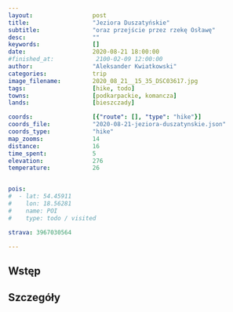 ```yaml
---
layout:                 post
title:                  "Jeziora Duszatyńskie"
subtitle:               "oraz przejście przez rzekę Osławę"
desc:                   ""
keywords:               []
date:                   2020-08-21 18:00:00
#finished_at:            2100-02-09 12:00:00
author:                 "Aleksander Kwiatkowski"
categories:             trip
image_filename:         2020_08_21__15_35_DSC03617.jpg
tags:                   [hike, todo]
towns:                  [podkarpackie, komancza]
lands:                  [bieszczady]

coords:                 [{"route": [], "type": "hike"}]
coords_file:            "2020-08-21-jeziora-duszatynskie.json"
coords_type:            "hike"
map_zooms:              14
distance:               16
time_spent:             5
elevation:              276
temperature:            26


pois:
#  - lat: 54.45911
#    lon: 18.56281
#    name: POI
#    type: todo / visited

strava: 3967030564

---
```



## Wstęp

## Szczegóły
